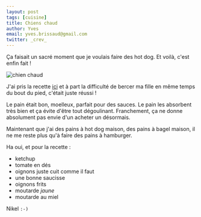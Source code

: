 ```yaml
---
layout: post
tags: [cuisine]
title: Chiens chaud
author: Yves
email: yves.brissaud@gmail.com
twitter: _crev_
---
```


Ça faisait un sacré moment que je voulais faire des hot dog. Et voilà, c'est enfin fait !

![chien chaud](min_CAM00604.jpg)

J'ai pris la recette [ici](http://sandrakavital.blogspot.fr/2006/08/hot-dog-buns.html) et à part la difficulté de bercer ma fille en même temps du bout du pied, c'était juste réussi !

Le pain était bon, moelleux, parfait pour des sauces. Le pain les absorbent très bien et ça évite d'être tout dégoulinant. Franchement, ça ne donne absolument pas envie d'un acheter un désormais.

Maintenant que j'ai des pains à hot dog maison, des pains à bagel maison, il ne me reste plus qu'à faire des pains à hamburger.

Ha oui, et pour la recette :

* ketchup
* tomate en dés
* oignons juste cuit comme il faut
* une bonne saucisse
* oignons frits
* moutarde _jaune_
* moutarde au miel

Nikel `:-)`